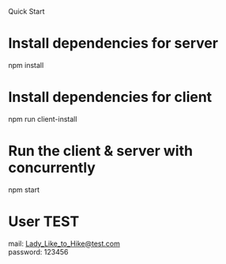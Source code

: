 
Quick Start

# Install dependencies for server

npm install

# Install dependencies for client

npm run client-install

# Run the client & server with concurrently

npm start

# User TEST 

mail: Lady_Like_to_Hike@test.com  
password: 123456